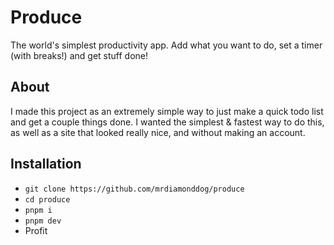 # Produce

The world's simplest productivity app. Add what you want to do, set a timer (with breaks!) and get stuff done!

## About

I made this project as an extremely simple way to just make a quick todo list and get a couple things done. I wanted the simplest & fastest
way to do this, as well as a site that looked really nice, and without making an account.

## Installation

- `git clone https://github.com/mrdiamonddog/produce`
- `cd produce`
- `pnpm i`
- `pnpm dev`
- Profit